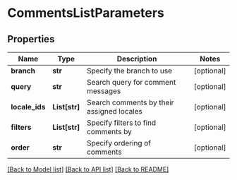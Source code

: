 # CommentsListParameters

## Properties
Name | Type | Description | Notes
------------ | ------------- | ------------- | -------------
**branch** | **str** | Specify the branch to use | [optional] 
**query** | **str** | Search query for comment messages | [optional] 
**locale_ids** | **List[str]** | Search comments by their assigned locales | [optional] 
**filters** | **List[str]** | Specify filters to find comments by | [optional] 
**order** | **str** | Specify ordering of comments | [optional] 

[[Back to Model list]](../README.md#documentation-for-models) [[Back to API list]](../README.md#documentation-for-api-endpoints) [[Back to README]](../README.md)



